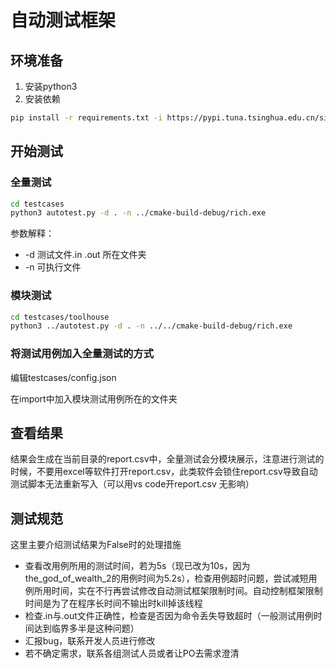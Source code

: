 # 自动测试框架

## 环境准备

1. 安装python3
2. 安装依赖

```bash
pip install -r requirements.txt -i https://pypi.tuna.tsinghua.edu.cn/simple
```

## 开始测试

### 全量测试

```bash
cd testcases
python3 autotest.py -d . -n ../cmake-build-debug/rich.exe
```

参数解释：

 - -d 测试文件.in .out 所在文件夹
 - -n 可执行文件

### 模块测试

```bash
cd testcases/toolhouse
python3 ../autotest.py -d . -n ../../cmake-build-debug/rich.exe
```

### 将测试用例加入全量测试的方式

编辑testcases/config.json

在import中加入模块测试用例所在的文件夹

## 查看结果

结果会生成在当前目录的report.csv中，全量测试会分模块展示，注意进行测试的时候，不要用excel等软件打开report.csv，此类软件会锁住report.csv导致自动测试脚本无法重新写入（可以用vs code开report.csv 无影响）

## 测试规范

这里主要介绍测试结果为False时的处理措施

- 查看改用例所用的测试时间，若为5s（现已改为10s，因为the_god_of_wealth_2的用例时间为5.2s），检查用例超时问题，尝试减短用例所用时间，实在不行再尝试修改自动测试框架限制时间。自动控制框架限制时间是为了在程序长时间不输出时kill掉该线程
- 检查.in与.out文件正确性，检查是否因为命令丢失导致超时（一般测试用例时间达到临界多半是这种问题）
- 汇报bug，联系开发人员进行修改
- 若不确定需求，联系各组测试人员或者让PO去需求澄清